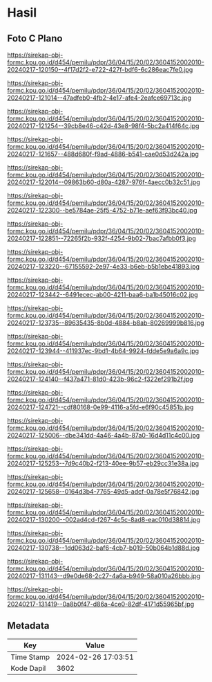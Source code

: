 # Hasil

## Foto C Plano

https://sirekap-obj-formc.kpu.go.id/d454/pemilu/pdpr/36/04/15/20/02/3604152002010-20240217-120150--4f17d2f2-e722-427f-bdf6-6c286eac7fe0.jpg

https://sirekap-obj-formc.kpu.go.id/d454/pemilu/pdpr/36/04/15/20/02/3604152002010-20240217-121014--47adfeb0-4fb2-4e17-afe4-2eafce69713c.jpg

https://sirekap-obj-formc.kpu.go.id/d454/pemilu/pdpr/36/04/15/20/02/3604152002010-20240217-121254--39cb8e46-c42d-43e8-98f4-5bc2a414f64c.jpg

https://sirekap-obj-formc.kpu.go.id/d454/pemilu/pdpr/36/04/15/20/02/3604152002010-20240217-121657--488d680f-f9ad-4886-b541-cae0d53d242a.jpg

https://sirekap-obj-formc.kpu.go.id/d454/pemilu/pdpr/36/04/15/20/02/3604152002010-20240217-122014--09863b60-d80a-4287-976f-4aecc0b32c51.jpg

https://sirekap-obj-formc.kpu.go.id/d454/pemilu/pdpr/36/04/15/20/02/3604152002010-20240217-122300--be5784ae-25f5-4752-b71e-aef63f93bc40.jpg

https://sirekap-obj-formc.kpu.go.id/d454/pemilu/pdpr/36/04/15/20/02/3604152002010-20240217-122851--72265f2b-932f-4254-9b02-7bac7afbb0f3.jpg

https://sirekap-obj-formc.kpu.go.id/d454/pemilu/pdpr/36/04/15/20/02/3604152002010-20240217-123220--67155592-2e97-4e33-b6eb-b5b1ebe41893.jpg

https://sirekap-obj-formc.kpu.go.id/d454/pemilu/pdpr/36/04/15/20/02/3604152002010-20240217-123442--6491ecec-ab00-4211-baa6-ba1b45016c02.jpg

https://sirekap-obj-formc.kpu.go.id/d454/pemilu/pdpr/36/04/15/20/02/3604152002010-20240217-123735--89635435-8b0d-4884-b8ab-80269999b816.jpg

https://sirekap-obj-formc.kpu.go.id/d454/pemilu/pdpr/36/04/15/20/02/3604152002010-20240217-123944--411937ec-9bd1-4b64-9924-fdde5e9a6a9c.jpg

https://sirekap-obj-formc.kpu.go.id/d454/pemilu/pdpr/36/04/15/20/02/3604152002010-20240217-124140--f437a471-81d0-423b-96c2-f322ef291b2f.jpg

https://sirekap-obj-formc.kpu.go.id/d454/pemilu/pdpr/36/04/15/20/02/3604152002010-20240217-124721--cdf80168-0e99-4116-a5fd-e6f90c45851b.jpg

https://sirekap-obj-formc.kpu.go.id/d454/pemilu/pdpr/36/04/15/20/02/3604152002010-20240217-125006--dbe341dd-4a46-4a4b-87a0-16d4d11c4c00.jpg

https://sirekap-obj-formc.kpu.go.id/d454/pemilu/pdpr/36/04/15/20/02/3604152002010-20240217-125253--7d9c40b2-f213-40ee-9b57-eb29cc31e38a.jpg

https://sirekap-obj-formc.kpu.go.id/d454/pemilu/pdpr/36/04/15/20/02/3604152002010-20240217-125658--0164d3b4-7765-49d5-adcf-0a78e5f76842.jpg

https://sirekap-obj-formc.kpu.go.id/d454/pemilu/pdpr/36/04/15/20/02/3604152002010-20240217-130200--002ad4cd-f267-4c5c-8ad8-eac010d38814.jpg

https://sirekap-obj-formc.kpu.go.id/d454/pemilu/pdpr/36/04/15/20/02/3604152002010-20240217-130738--1dd063d2-baf6-4cb7-b019-50b064b1d88d.jpg

https://sirekap-obj-formc.kpu.go.id/d454/pemilu/pdpr/36/04/15/20/02/3604152002010-20240217-131143--d9e0de68-2c27-4a6a-b949-58a010a26bbb.jpg

https://sirekap-obj-formc.kpu.go.id/d454/pemilu/pdpr/36/04/15/20/02/3604152002010-20240217-131419--0a8b0f47-d86a-4ce0-82df-4171d55965bf.jpg


## Metadata

| Key        | Value               |
| ---------- | ------------------- |
| Time Stamp | 2024-02-26 17:03:51 |
| Kode Dapil | 3602                |



